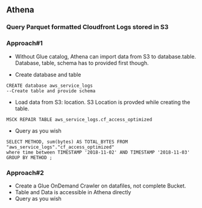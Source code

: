 ## Athena

### Query Parquet formatted Cloudfront Logs stored in S3
### Approach#1
- Without Glue catalog, Athena can import data from S3 to database.table. Database, table, schema has to provided first though.

- Create database and table 
```
CREATE database aws_service_logs
--Create table and provide schema
```

- Load data from S3: location. S3 Location is provded while creating the table.
```
MSCK REPAIR TABLE aws_service_logs.cf_access_optimized 
```

- Query as you wish
```
SELECT METHOD, sum(bytes) AS TOTAL_BYTES FROM "aws_service_logs"."cf_access_optimized" 
where time between TIMESTAMP '2018-11-02' AND TIMESTAMP '2018-11-03'
GROUP BY METHOD ; 
```

### Approach#2

- Create a Glue OnDemand Crawler on datafiles, not complete Bucket.
- Table and Data is accessible in Athena directly
- Query as you wish